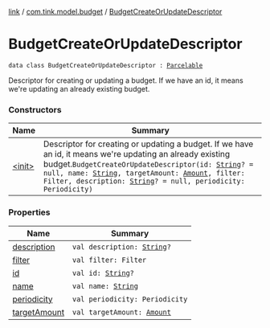 [link](../../index.md) / [com.tink.model.budget](../index.md) / [BudgetCreateOrUpdateDescriptor](./index.md)

# BudgetCreateOrUpdateDescriptor

`data class BudgetCreateOrUpdateDescriptor : `[`Parcelable`](https://developer.android.com/reference/android/os/Parcelable.html)

Descriptor for creating or updating a budget.
If we have an id, it means we're updating an already existing budget.

### Constructors

| Name | Summary |
|---|---|
| [&lt;init&gt;](-init-.md) | Descriptor for creating or updating a budget. If we have an id, it means we're updating an already existing budget.`BudgetCreateOrUpdateDescriptor(id: `[`String`](https://kotlinlang.org/api/latest/jvm/stdlib/kotlin/-string/index.html)`? = null, name: `[`String`](https://kotlinlang.org/api/latest/jvm/stdlib/kotlin/-string/index.html)`, targetAmount: `[`Amount`](../../com.tink.model.misc/-amount/index.md)`, filter: Filter, description: `[`String`](https://kotlinlang.org/api/latest/jvm/stdlib/kotlin/-string/index.html)`? = null, periodicity: Periodicity)` |

### Properties

| Name | Summary |
|---|---|
| [description](description.md) | `val description: `[`String`](https://kotlinlang.org/api/latest/jvm/stdlib/kotlin/-string/index.html)`?` |
| [filter](filter.md) | `val filter: Filter` |
| [id](id.md) | `val id: `[`String`](https://kotlinlang.org/api/latest/jvm/stdlib/kotlin/-string/index.html)`?` |
| [name](name.md) | `val name: `[`String`](https://kotlinlang.org/api/latest/jvm/stdlib/kotlin/-string/index.html) |
| [periodicity](periodicity.md) | `val periodicity: Periodicity` |
| [targetAmount](target-amount.md) | `val targetAmount: `[`Amount`](../../com.tink.model.misc/-amount/index.md) |
